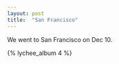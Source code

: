 ```yaml
---
layout: post
title:  "San Francisco"
---
```


We went to San Francisco on Dec 10. 

{% lychee_album 4 %}
